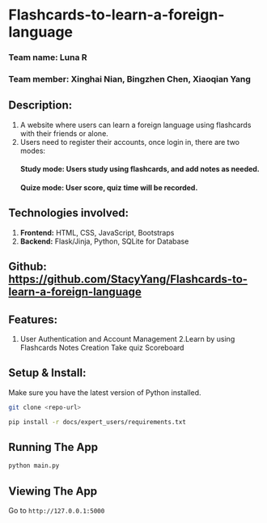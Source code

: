 # Flashcards-to-learn-a-foreign-language
### Team name: Luna R
### Team member: Xinghai Nian, Bingzhen Chen, Xiaoqian Yang
## Description: 
1. A website where users can learn a foreign language using flashcards with their friends or alone. 
2. Users need to register their accounts, once login in, there are two modes:
     #### Study mode: Users study using flashcards, and add notes as needed.
     #### Quize mode: User score, quiz time will be recorded. 

## Technologies involved:
1. **Frontend:** HTML, CSS, JavaScript, Bootstraps
2. **Backend:** Flask/Jinja, Python, SQLite for Database

## Github: https://github.com/StacyYang/Flashcards-to-learn-a-foreign-language 

## Features: 
1. User Authentication and Account Management
2.Learn by using Flashcards
Notes Creation
Take quiz
Scoreboard

## Setup & Install:
Make sure you have the latest version of Python installed.

```bash
git clone <repo-url>
```

```bash
pip install -r docs/expert_users/requirements.txt
```

## Running The App

```bash
python main.py
```

## Viewing The App

Go to `http://127.0.0.1:5000`
